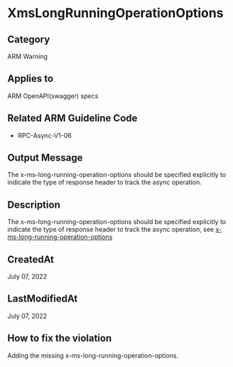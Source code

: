 # XmsLongRunningOperationOptions

## Category

ARM Warning

## Applies to

ARM OpenAPI(swagger) specs

## Related ARM Guideline Code

- RPC-Async-V1-06

## Output Message

The x-ms-long-running-operation-options should be specified explicitly to indicate the type of response header to track the async operation.

## Description

The x-ms-long-running-operation-options should be specified explicitly to indicate the type of response header to track the async operation, see [x-ms-long-running-operation-options](https://github.com/Azure/autorest/tree/main/docs/extensions#x-ms-long-running-operation-options)

## CreatedAt

July 07, 2022

## LastModifiedAt

July 07, 2022

## How to fix the violation

Adding the missing x-ms-long-running-operation-options.
